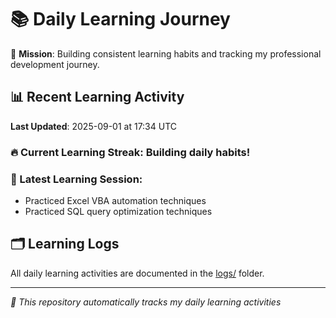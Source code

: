 # 📚 Daily Learning Journey

🎯 **Mission**: Building consistent learning habits and tracking my professional development journey.

## 📊 Recent Learning Activity

**Last Updated**: 2025-09-01 at 17:34 UTC

### 🔥 Current Learning Streak: Building daily habits!

### 📝 Latest Learning Session:
- Practiced Excel VBA automation techniques
- Practiced SQL query optimization techniques

## 🗂️ Learning Logs

All daily learning activities are documented in the [logs/](./logs/) folder.

---
*🤖 This repository automatically tracks my daily learning activities*
